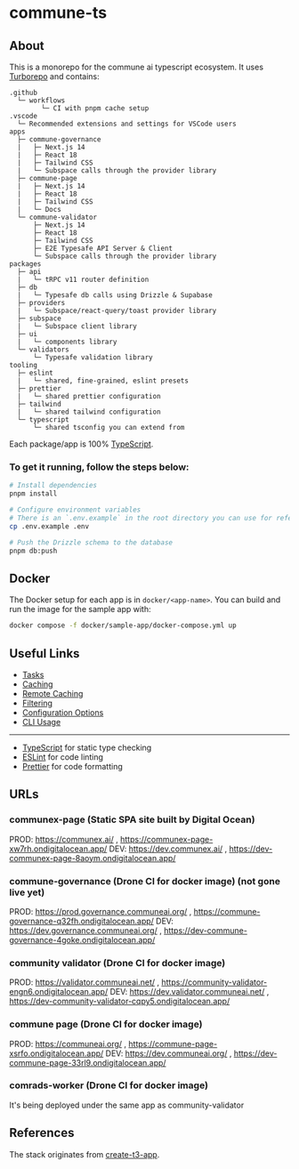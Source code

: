 # commune-ts

## About

This is a monorepo for the commune ai typescript ecosystem. It uses [Turborepo](https://turborepo.org) and contains:

```text
.github
  └─ workflows
        └─ CI with pnpm cache setup
.vscode
  └─ Recommended extensions and settings for VSCode users
apps
  ├─ commune-governance
  |   ├─ Next.js 14
  |   ├─ React 18
  |   ├─ Tailwind CSS
  |   └─ Subspace calls through the provider library
  ├─ commune-page
  |   ├─ Next.js 14
  |   ├─ React 18
  |   ├─ Tailwind CSS
  |   └─ Docs
  └─ commune-validator
      ├─ Next.js 14
      ├─ React 18
      ├─ Tailwind CSS
      ├─ E2E Typesafe API Server & Client
      └─ Subspace calls through the provider library
packages
  ├─ api
  |   └─ tRPC v11 router definition
  ├─ db
  |   └─ Typesafe db calls using Drizzle & Supabase
  ├─ providers
  |   └─ Subspace/react-query/toast provider library
  ├─ subspace
  |   └─ Subspace client library
  ├─ ui
  |   └─ components library
  └─ validators
      └─ Typesafe validation library
tooling
  ├─ eslint
  |   └─ shared, fine-grained, eslint presets
  ├─ prettier
  |   └─ shared prettier configuration
  ├─ tailwind
  |   └─ shared tailwind configuration
  └─ typescript
      └─ shared tsconfig you can extend from
```

Each package/app is 100% [TypeScript](https://www.typescriptlang.org/).

### To get it running, follow the steps below:

```bash
# Install dependencies
pnpm install

# Configure environment variables
# There is an `.env.example` in the root directory you can use for reference
cp .env.example .env

# Push the Drizzle schema to the database
pnpm db:push
```

## Docker

The Docker setup for each app is in `docker/<app-name>`. You can build and run
the image for the sample app with:

```sh
docker compose -f docker/sample-app/docker-compose.yml up
```

## Useful Links

- [Tasks](https://turbo.build/repo/docs/core-concepts/monorepos/running-tasks)
- [Caching](https://turbo.build/repo/docs/core-concepts/caching)
- [Remote Caching](https://turbo.build/repo/docs/core-concepts/remote-caching)
- [Filtering](https://turbo.build/repo/docs/core-concepts/monorepos/filtering)
- [Configuration Options](https://turbo.build/repo/docs/reference/configuration)
- [CLI Usage](https://turbo.build/repo/docs/reference/command-line-reference)

---

- [TypeScript](https://www.typescriptlang.org/) for static type checking
- [ESLint](https://eslint.org/) for code linting
- [Prettier](https://prettier.io) for code formatting

## URLs

### communex-page (Static SPA site built by Digital Ocean)
PROD: https://communex.ai/ , https://communex-page-xw7rh.ondigitalocean.app/
DEV: https://dev.communex.ai/ , https://dev-communex-page-8aoym.ondigitalocean.app/

### commune-governance (Drone CI for docker image) (not gone live yet)
PROD: https://prod.governance.communeai.org/ , https://commune-governance-q32fh.ondigitalocean.app/ 
DEV: https://dev.governance.communeai.org/ , https://dev-commune-governance-4goke.ondigitalocean.app/

### community validator (Drone CI for docker image)
PROD: https://validator.communeai.net/ , https://community-validator-engn6.ondigitalocean.app/ 
DEV: https://dev.validator.communeai.net/ , https://dev-community-validator-cqpy5.ondigitalocean.app/

### commune page (Drone CI for docker image)
PROD: https://communeai.org/ , https://commune-page-xsrfo.ondigitalocean.app/
DEV: https://dev.communeai.org/ , https://dev-commune-page-33rl9.ondigitalocean.app/

### comrads-worker (Drone CI for docker image)
It's being deployed under the same app as community-validator

## References

The stack originates from [create-t3-app](https://github.com/t3-oss/create-t3-app).

